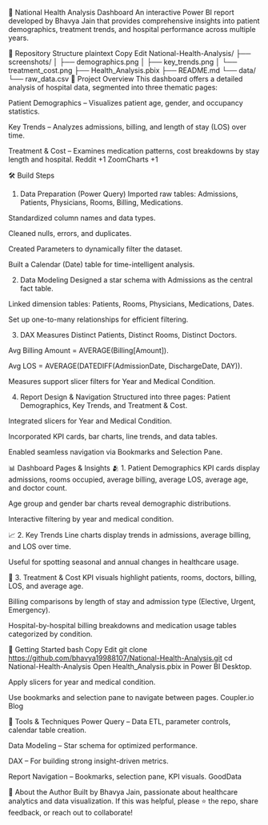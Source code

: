 🏥 National Health Analysis Dashboard
An interactive Power BI report developed by Bhavya Jain that provides comprehensive insights into patient demographics, treatment trends, and hospital performance across multiple years.

📁 Repository Structure
plaintext
Copy
Edit
National-Health-Analysis/
├── screenshots/
│   ├── demographics.png
│   ├── key_trends.png
│   └── treatment_cost.png
├── Health_Analysis.pbix
├── README.md
└── data/
    └── raw_data.csv
🧩 Project Overview
This dashboard offers a detailed analysis of hospital data, segmented into three thematic pages:

Patient Demographics – Visualizes patient age, gender, and occupancy statistics.

Key Trends – Analyzes admissions, billing, and length of stay (LOS) over time.

Treatment & Cost – Examines medication patterns, cost breakdowns by stay length and hospital.
Reddit
+1
ZoomCharts
+1

🛠 Build Steps
1. Data Preparation (Power Query)
Imported raw tables: Admissions, Patients, Physicians, Rooms, Billing, Medications.

Standardized column names and data types.

Cleaned nulls, errors, and duplicates.

Created Parameters to dynamically filter the dataset.

Built a Calendar (Date) table for time-intelligent analysis.

2. Data Modeling
Designed a star schema with Admissions as the central fact table.

Linked dimension tables: Patients, Rooms, Physicians, Medications, Dates.

Set up one-to-many relationships for efficient filtering.

3. DAX Measures
Distinct Patients, Distinct Rooms, Distinct Doctors.

Avg Billing Amount = AVERAGE(Billing[Amount]).

Avg LOS = AVERAGE(DATEDIFF(AdmissionDate, DischargeDate, DAY)).

Measures support slicer filters for Year and Medical Condition.

4. Report Design & Navigation
Structured into three pages: Patient Demographics, Key Trends, and Treatment & Cost.

Integrated slicers for Year and Medical Condition.

Incorporated KPI cards, bar charts, line trends, and data tables.

Enabled seamless navigation via Bookmarks and Selection Pane.

📊 Dashboard Pages & Insights
🫂 1. Patient Demographics
KPI cards display admissions, rooms occupied, average billing, average LOS, average age, and doctor count.

Age group and gender bar charts reveal demographic distributions.

Interactive filtering by year and medical condition.

📈 2. Key Trends
Line charts display trends in admissions, average billing, and LOS over time.

Useful for spotting seasonal and annual changes in healthcare usage.

💊 3. Treatment & Cost
KPI visuals highlight patients, rooms, doctors, billing, LOS, and average age.

Billing comparisons by length of stay and admission type (Elective, Urgent, Emergency).

Hospital-by-hospital billing breakdowns and medication usage tables categorized by condition.

🚀 Getting Started
bash
Copy
Edit
git clone https://github.com/bhavya19988107/National-Health-Analysis.git
cd National-Health-Analysis
Open Health_Analysis.pbix in Power BI Desktop.

Apply slicers for year and medical condition.

Use bookmarks and selection pane to navigate between pages.
Coupler.io Blog

🔧 Tools & Techniques
Power Query – Data ETL, parameter controls, calendar table creation.

Data Modeling – Star schema for optimized performance.

DAX – For building strong insight-driven metrics.

Report Navigation – Bookmarks, selection pane, KPI visuals.
GoodData

👤 About the Author
Built by Bhavya Jain, passionate about healthcare analytics and data visualization.
If this was helpful, please ⭐ the repo, share feedback, or reach out to collaborate!
